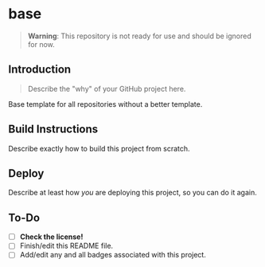 # base

> **Warning**: This repository is not ready for use and should be ignored for now.

## Introduction

> Describe the "why" of your GitHub project here.

Base template for all repositories without a better template.

## Build Instructions

Describe exactly how to build this project from scratch.

## Deploy

Describe at least how _you_ are deploying this project, so you can do it again.

## To-Do

- [ ] **Check the license!**
- [ ] Finish/edit this README file.
- [ ] Add/edit any and all badges associated with this project.
